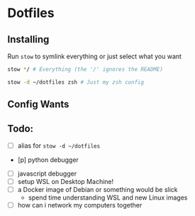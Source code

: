 # Dotfiles

## Installing

Run `stow` to symlink everything or just select what you want
```bash
stow */ # Everything (the '/' ignores the README)
```

```bash
stow -d ~/dotfiles zsh # Just my zsh config
```

## Config Wants

## Todo:
- [ ] alias for `stow -d ~/dotfiles`
- [p] python debugger 
- [ ] javascript debugger
- [ ] setup WSL on Desktop Machine!
- [ ] a Docker image of Debian or something would be slick 
    - spend time understanding WSL and new Linux images
- [ ] how can i network my computers together
